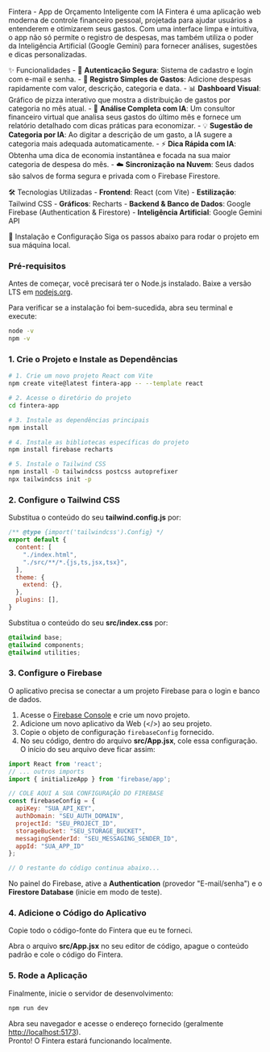 Fintera - App de Orçamento Inteligente com IA Fintera é uma aplicação
web moderna de controle financeiro pessoal, projetada para ajudar
usuários a entenderem e otimizarem seus gastos. Com uma interface limpa
e intuitiva, o app não só permite o registro de despesas, mas também
utiliza o poder da Inteligência Artificial (Google Gemini) para fornecer
análises, sugestões e dicas personalizadas.

✨ Funcionalidades - 🔐 **Autenticação Segura**: Sistema de cadastro e
login com e-mail e senha. - 💸 **Registro Simples de Gastos**: Adicione
despesas rapidamente com valor, descrição, categoria e data. - 📊
**Dashboard Visual**: Gráfico de pizza interativo que mostra a
distribuição de gastos por categoria no mês atual. - 🧠 **Análise
Completa com IA**: Um consultor financeiro virtual que analisa seus
gastos do último mês e fornece um relatório detalhado com dicas práticas
para economizar. - 💡 **Sugestão de Categoria por IA**: Ao digitar a
descrição de um gasto, a IA sugere a categoria mais adequada
automaticamente. - ⚡ **Dica Rápida com IA**: Obtenha uma dica de
economia instantânea e focada na sua maior categoria de despesa do
mês. - ☁️ **Sincronização na Nuvem**: Seus dados são salvos de forma
segura e privada com o Firebase Firestore.

🛠️ Tecnologias Utilizadas - **Frontend**: React (com Vite) -
**Estilização**: Tailwind CSS - **Gráficos**: Recharts - **Backend &
Banco de Dados**: Google Firebase (Authentication & Firestore) -
**Inteligência Artificial**: Google Gemini API

🚀 Instalação e Configuração Siga os passos abaixo para rodar o projeto
em sua máquina local.

### Pré-requisitos

Antes de começar, você precisará ter o Node.js instalado. Baixe a versão
LTS em [nodejs.org](https://nodejs.org).

Para verificar se a instalação foi bem-sucedida, abra seu terminal e
execute:

``` bash
node -v
npm -v
```

### 1. Crie o Projeto e Instale as Dependências

``` bash
# 1. Crie um novo projeto React com Vite
npm create vite@latest fintera-app -- --template react

# 2. Acesse o diretório do projeto
cd fintera-app

# 3. Instale as dependências principais
npm install

# 4. Instale as bibliotecas específicas do projeto
npm install firebase recharts

# 5. Instale o Tailwind CSS
npm install -D tailwindcss postcss autoprefixer
npx tailwindcss init -p
```

### 2. Configure o Tailwind CSS

Substitua o conteúdo do seu **tailwind.config.js** por:

``` js
/** @type {import('tailwindcss').Config} */
export default {
  content: [
    "./index.html",
    "./src/**/*.{js,ts,jsx,tsx}",
  ],
  theme: {
    extend: {},
  },
  plugins: [],
}
```

Substitua o conteúdo do seu **src/index.css** por:

``` css
@tailwind base;
@tailwind components;
@tailwind utilities;
```

### 3. Configure o Firebase

O aplicativo precisa se conectar a um projeto Firebase para o login e
banco de dados.

1.  Acesse o [Firebase Console](https://console.firebase.google.com/) e
    crie um novo projeto.
2.  Adicione um novo aplicativo da Web (\</\>) ao seu projeto.
3.  Copie o objeto de configuração `firebaseConfig` fornecido.
4.  No seu código, dentro do arquivo **src/App.jsx**, cole essa
    configuração. O início do seu arquivo deve ficar assim:

``` jsx
import React from 'react';
// ... outros imports
import { initializeApp } from 'firebase/app';

// COLE AQUI A SUA CONFIGURAÇÃO DO FIREBASE
const firebaseConfig = {
  apiKey: "SUA_API_KEY",
  authDomain: "SEU_AUTH_DOMAIN",
  projectId: "SEU_PROJECT_ID",
  storageBucket: "SEU_STORAGE_BUCKET",
  messagingSenderId: "SEU_MESSAGING_SENDER_ID",
  appId: "SUA_APP_ID"
};

// O restante do código continua abaixo...
```

No painel do Firebase, ative a **Authentication** (provedor
"E-mail/senha") e o **Firestore Database** (inicie em modo de teste).

### 4. Adicione o Código do Aplicativo

Copie todo o código-fonte do Fintera que eu te forneci.

Abra o arquivo **src/App.jsx** no seu editor de código, apague o
conteúdo padrão e cole o código do Fintera.

### 5. Rode a Aplicação

Finalmente, inicie o servidor de desenvolvimento:

``` bash
npm run dev
```

Abra seu navegador e acesse o endereço fornecido (geralmente
<http://localhost:5173>).\
Pronto! O Fintera estará funcionando localmente.
